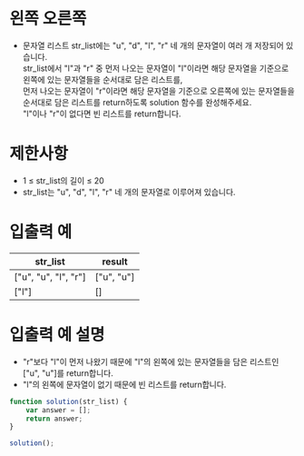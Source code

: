 # 왼쪽 오른쪽
- 문자열 리스트 str_list에는 "u", "d", "l", "r" 네 개의 문자열이 여러 개 저장되어 있습니다.  
str_list에서 "l"과 "r" 중 먼저 나오는 문자열이 "l"이라면 해당 문자열을 기준으로 왼쪽에 있는 문자열들을 순서대로 담은 리스트를,  
먼저 나오는 문자열이 "r"이라면 해당 문자열을 기준으로 오른쪽에 있는 문자열들을 순서대로 담은 리스트를 return하도록 solution 함수를 완성해주세요.  
"l"이나 "r"이 없다면 빈 리스트를 return합니다.


# 제한사항
- 1 ≤ str_list의 길이 ≤ 20
- str_list는 "u", "d", "l", "r" 네 개의 문자열로 이루어져 있습니다.



# 입출력 예
| str_list | result |
| -------- | ------ |
| ["u", "u", "l", "r"] | ["u", "u"] |
| ["l"] | [] |

# 입출력 예 설명
- "r"보다 "l"이 먼저 나왔기 때문에 "l"의 왼쪽에 있는 문자열들을 담은 리스트인 ["u", "u"]를 return합니다.
- "l"의 왼쪽에 문자열이 없기 때문에 빈 리스트를 return합니다.


```javascript
function solution(str_list) {
    var answer = [];
    return answer;
}

solution();
```




